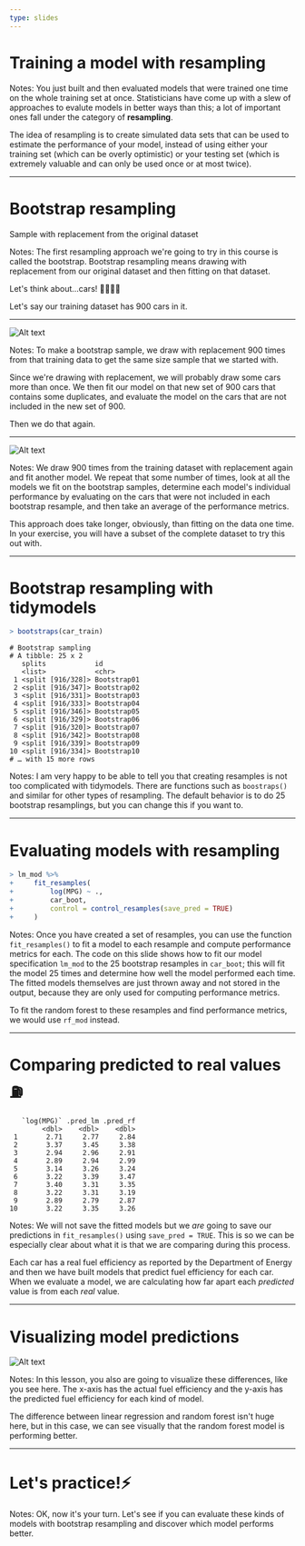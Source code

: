 ```yaml
---
type: slides
---
```


# Training a model with resampling


Notes: You just built and then evaluated models that were trained one time on the whole training set at once. Statisticians have come up with a slew of approaches to evalute models in better ways than this; a lot of important ones fall under the category of **resampling**.

The idea of resampling is to create simulated data sets that can be used to estimate the performance of your model, instead of using either your training set (which can be overly optimistic) or your testing set (which is extremely valuable and can only be used once or at most twice).

---

# Bootstrap resampling

Sample with replacement from the original dataset

Notes: The first resampling approach we're going to try in this course is called the bootstrap. Bootstrap resampling means drawing with replacement from our original dataset and then fitting on that dataset.

Let's think about...cars! 🚗🚌🚙🚕 

Let's say our training dataset has 900 cars in it. 

---


![Alt text](https://github.com/juliasilge/supervised-ML-case-studies-course/blob/master/img/bootstrap.png?raw=true)

Notes: To make a bootstrap sample, we draw with replacement 900 times from that training data to get the same size sample that we started with. 

Since we're drawing with replacement, we will probably draw some cars more than once. We then fit our model on that new set of 900 cars that contains some duplicates, and evaluate the model on the cars that are not included in the new set of 900. 

Then we do that again.

---

![Alt text](https://github.com/juliasilge/supervised-ML-case-studies-course/blob/master/img/bootstrap2.png?raw=true)


Notes: We draw 900 times from the training dataset with replacement again and fit another model. We repeat that some number of times, look at all the models we fit on the bootstrap samples, determine each model's individual performance by evaluating on the cars that were not included in each bootstrap resample, and then take an average of the performance metrics.

This approach does take longer, obviously, than fitting on the data one time. In your exercise, you will have a subset of the complete dataset to try this out with.

---

# Bootstrap resampling with tidymodels

```r
> bootstraps(car_train)
```

```out
# Bootstrap sampling 
# A tibble: 25 x 2
   splits            id         
   <list>            <chr>      
 1 <split [916/328]> Bootstrap01
 2 <split [916/347]> Bootstrap02
 3 <split [916/331]> Bootstrap03
 4 <split [916/333]> Bootstrap04
 5 <split [916/346]> Bootstrap05
 6 <split [916/329]> Bootstrap06
 7 <split [916/320]> Bootstrap07
 8 <split [916/342]> Bootstrap08
 9 <split [916/339]> Bootstrap09
10 <split [916/334]> Bootstrap10
# … with 15 more rows
```

Notes: I am very happy to be able to tell you that creating resamples is not too complicated with tidymodels. There are functions such as `boostraps()` and similar for other types of resampling. The default behavior is to do 25 bootstrap resamplings, but you can change this if you want to.

---

# Evaluating models with resampling

```r
> lm_mod %>%
+     fit_resamples(
+         log(MPG) ~ .,
+         car_boot,
+         control = control_resamples(save_pred = TRUE)
+     )
```

Notes: Once you have created a set of resamples, you can use the function `fit_resamples()` to fit a model to each resample and compute performance metrics for each. The code on this slide shows how to fit our model specification `lm_mod` to the 25 bootstrap resamples in `car_boot`; this will fit the model 25 times and determine how well the model performed each time. The fitted models themselves are just thrown away and not stored in the output, because they are only used for computing performance metrics. 

To fit the random forest to these resamples and find performance metrics, we would use `rf_mod` instead.


---

# Comparing predicted to real values ⛽ 

```out
   `log(MPG)` .pred_lm .pred_rf
        <dbl>    <dbl>    <dbl>
 1       2.71     2.77     2.84
 2       3.37     3.45     3.38
 3       2.94     2.96     2.91
 4       2.89     2.94     2.99
 5       3.14     3.26     3.24
 6       3.22     3.39     3.47
 7       3.40     3.31     3.35
 8       3.22     3.31     3.19
 9       2.89     2.79     2.87
10       3.22     3.35     3.26
```

Notes: We will not save the fitted models but we *are* going to save our predictions in `fit_resamples()` using `save_pred = TRUE`. This is so we can be especially clear about what it is that we are comparing during this process. 

Each car has a real fuel efficiency as reported by the Department of Energy and then we have built models that predict fuel efficiency for each car. When we evaluate a model, we are calculating how far apart each *predicted* value is from each *real* value.

---

# Visualizing model predictions

![Alt text](https://github.com/juliasilge/supervised-ML-case-studies-course/blob/master/img/cars_metrics.png?raw=true)

Notes: In this lesson, you also are going to visualize these differences, like you see here. The x-axis has the actual fuel efficiency and the y-axis has the predicted fuel efficiency for each kind of model. 

The difference between linear regression and random forest isn't huge here, but in this case, we can see visually that the random forest model is performing better.

---

# Let's practice!⚡️

Notes: OK, now it's your turn. Let's see if you can evaluate these kinds of models with bootstrap resampling and discover which model performs better.











